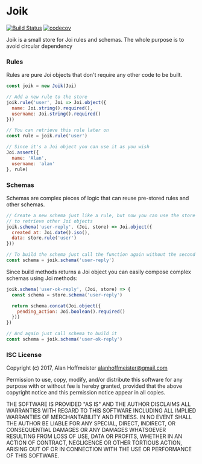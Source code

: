 # Joik

[![Build Status](https://travis-ci.org/alanhoff/node-joik.svg?branch=master)](https://travis-ci.org/alanhoff/node-joik)
[![codecov](https://codecov.io/gh/alanhoff/node-joik/branch/master/graph/badge.svg)](https://codecov.io/gh/alanhoff/node-joik)

Joik is a small store for Joi rules and schemas. The whole purpose is to avoid
circular dependency

### Rules

Rules are pure Joi objects that don't require any other code to be built.

```javascript
const joik = new Joik(Joi)

// Add a new rule to the store
joik.rule('user', Joi => Joi.object({
  name: Joi.string().required(),
  username: Joi.string().required()
}))

// You can retrieve this rule later on
const rule = joik.rule('user')

// Since it's a Joi object you can use it as you wish
Joi.assert({
  name: 'Alan',
  username: 'alan'
}, rule)
```

### Schemas

Schemas are complex pieces of logic that can reuse pre-stored rules and other
schemas.

```javascript
// Create a new schema just like a rule, but now you can use the store object
// to retrieve other Joi objects
joik.schema('user-reply', (Joi, store) => Joi.object({
  created_at: Joi.date().iso(),
  data: store.rule('user')
}))

// To build the schema just call the function again without the second param
const schema = joik.schema('user-reply')
```

Since build methods returns a Joi object you can easily compose complex
schemas using Joi methods:

```javascript
joik.schema('user-ok-reply', (Joi, store) => {
  const schema = store.schema('user-reply')

  return schema.concat(Joi.object({
    pending_action: Joi.boolean().required()
  }))
})

// And again just call schema to build it
const schema = joik.schema('user-ok-reply')
```

### ISC License

Copyright (c) 2017, Alan Hoffmeister <alanhoffmeister@gmail.com>

Permission to use, copy, modify, and/or distribute this software for any
purpose with or without fee is hereby granted, provided that the above
copyright notice and this permission notice appear in all copies.

THE SOFTWARE IS PROVIDED "AS IS" AND THE AUTHOR DISCLAIMS ALL WARRANTIES WITH
REGARD TO THIS SOFTWARE INCLUDING ALL IMPLIED WARRANTIES OF MERCHANTABILITY
AND FITNESS. IN NO EVENT SHALL THE AUTHOR BE LIABLE FOR ANY SPECIAL, DIRECT,
INDIRECT, OR CONSEQUENTIAL DAMAGES OR ANY DAMAGES WHATSOEVER RESULTING FROM
LOSS OF USE, DATA OR PROFITS, WHETHER IN AN ACTION OF CONTRACT, NEGLIGENCE
OR OTHER TORTIOUS ACTION, ARISING OUT OF OR IN CONNECTION WITH THE USE OR
PERFORMANCE OF THIS SOFTWARE.
